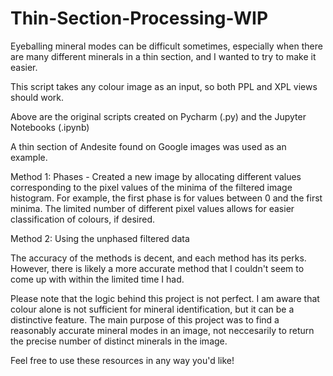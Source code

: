 # Thin-Section-Processing-WIP

Eyeballing mineral modes can be difficult sometimes, especially when there are many different minerals in a thin section, and I wanted to try to make it easier.

This script takes any colour image as an input, so both PPL and XPL views should work.

Above are the original scripts created on Pycharm (.py) and the Jupyter Notebooks (.ipynb)

A thin section of Andesite found on Google images was used as an example. 

Method 1: Phases - Created a new image by allocating different values corresponding to the pixel values of the minima of the filtered image histogram. For example, the first phase is for values between 0 and the first minima. The limited number of different pixel values allows for easier classification of colours, if desired.

Method 2: Using the unphased filtered data

The accuracy of the methods is decent, and each method has its perks. However, there is likely a more accurate method that I couldn't seem to come up with within the limited time I had. 

Please note that the logic behind this project is not perfect. I am aware that colour alone is not sufficient for mineral identification, but it can be a distinctive feature. The main purpose of this project was to find a reasonably accurate mineral modes in an image, not neccesarily to return the precise number of distinct minerals in the image.

Feel free to use these resources in any way you'd like!
